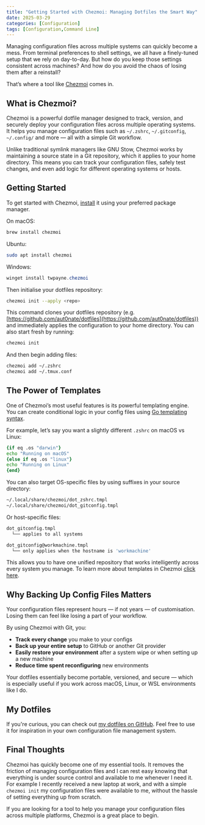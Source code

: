 ```yaml
---
title: "Getting Started with Chezmoi: Managing Dotfiles the Smart Way"
date: 2025-03-29
categories: [Configuration]
tags: [Configuration,Command Line]
---
```


Managing configuration files across multiple systems can quickly become a mess. From terminal preferences to shell settings, we all have a finely-tuned setup that we rely on day-to-day. But how do you keep those settings consistent across machines? And how do you avoid the chaos of losing them after a reinstall?

That’s where a tool like [Chezmoi](https://www.chezmoi.io/) comes in.

## What is Chezmoi?

Chezmoi is a powerful dotfile manager designed to track, version, and securely deploy your configuration files across multiple operating systems. It helps you manage configuration files such as `~/.zshrc`, `~/.gitconfig`, `~/.config/` and more — all with a simple Git workflow.

Unlike traditional symlink managers like GNU Stow, Chezmoi works by maintaining a source state in a Git repository, which it applies to your home directory. This means you can track your configuration files, safely test changes, and even add logic for different operating systems or hosts.

## Getting Started

To get started with Chezmoi, [install](https://www.chezmoi.io/install/) it using your preferred package manager.

On macOS:

```bash
brew install chezmoi
```

Ubuntu:

```bash
sudo apt install chezmoi
```

Windows:

```powershell
winget install twpayne.chezmoi
```

Then initialise your dotfiles repository:

```bash
chezmoi init --apply <repo>
```

This command clones your dotfiles repository (e.g. [https://github.com/aut0nate/dotfiles](https://github.com/aut0nate/dotfiles)) and immediately applies the configuration to your home directory. You can also start fresh by running:

```bash
chezmoi init
```

And then begin adding files:

```bash
chezmoi add ~/.zshrc
chezmoi add ~/.tmux.conf
```

## The Power of Templates

One of Chezmoi’s most useful features is its powerful templating engine. You can create conditional logic in your config files using [Go templating syntax](https://pkg.go.dev/text/template).

For example, let’s say you want a slightly different `.zshrc` on macOS vs Linux:

```zsh
{if eq .os "darwin"}
echo "Running on macOS"
{else if eq .os "linux"}
echo "Running on Linux"
{end}
```

You can also target OS-specific files by using suffixes in your source directory:

``` bash
~/.local/share/chezmoi/dot_zshrc.tmpl
~/.local/share/chezmoi/dot_gitconfig.tmpl
```

Or host-specific files:

``` bash
dot_gitconfig.tmpl
  └── applies to all systems

dot_gitconfig@workmachine.tmpl
  └── only applies when the hostname is 'workmachine'
```

This allows you to have one unified repository that works intelligently across every system you manage. To learn more about templates in Chezmoi [click here](https://www.chezmoi.io/user-guide/templating/).

## Why Backing Up Config Files Matters

Your configuration files represent hours — if not years — of customisation. Losing them can feel like losing a part of your workflow.

By using Chezmoi with Git, you:

- **Track every change** you make to your configs
- **Back up your entire setup** to GitHub or another Git provider
- **Easily restore your environment** after a system wipe or when setting up a new machine
- **Reduce time spent reconfiguring** new environments

Your dotfiles essentially become portable, versioned, and secure — which is especially useful if you work across macOS, Linux, or WSL environments like I do.

## My Dotfiles

If you're curious, you can check out [my dotfiles on GitHub](https://github.com/aut0nate/dotfiles). Feel free to use it for inspiration in your own configuration file management system.

## Final Thoughts

Chezmoi has quickly become one of my essential tools. It removes the friction of managing configuration files and I can rest easy knowing that everything is under source control and available to me whenever I need it. For example I recently received a new laptop at work, and with a simple `chezmoi init` my configuration files were available to me, without the hassle of setting everything up from scratch.

If you are looking for a tool to help you manage your configuration files across multiple platforms, Chezmoi is a great place to begin.
